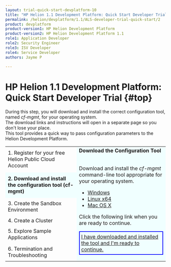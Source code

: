 ```yaml
---
layout: trial-quick-start-devplatform-10
title: "HP Helion 1.1 Development Platform: Quick Start Developer Trial Step 2 "
permalink: /helion/devplatform/1.1/ALS-developer-trial-quick-start/2
product: devplatform
product-version1: HP Helion Development Platform
product-version2: HP Helion Development Platform 1.1
role1: Application Developer
role2: Security Engineer
role3: ISV Developer 
role4: Service Developer
authors: Jayme P

---
```

<!--UNDER REVISION-->

<script>
function PageRefresh {
onLoad="window.refresh"
}
PageRefresh();
</script>

# HP Helion 1.1 Development Platform: Quick Start Developer Trial {#top}
During this step, you will download and install the correct configuration tool, named <i>cf-mgmt</i>, for your operating system. <br />The download links and instructions will open in a separate page so you don't lose your place.
<br /> This tool provides a quick way to pass configuration parameters to the Helion Development Platform.

<table>
<tr><td>
1. Register for your free Helion Public Cloud Account

</td><td rowspan="7" style="background-color: #F0FFFF;"><b>Download the Configuration Tool</b>
<br />
<br />

Download and install the <i>cf-mgmt</i> command-line tool appropriate for your operating system.

<ul>
<li><a href="http://clients.als.hpcloud.com/cf-mgmt-1.1.0-windows-x86_64.zip">Windows</a></li>
<li><a href="http://clients.als.hpcloud.com/cf-mgmt-1.1.0-linux-x86_64.zip">Linux x64</a></li>
<li><a href="http://clients.als.hpcloud.com/cf-mgmt-1.1.0-osx-x86_64.zip">Mac OS X</a></li></ul>

Click the following link when you are ready to continue.
<p style="border: 2px solid blue; padding: 5px;"><u><a href="http://15.184.32.138/helion/devplatform/1.1/ALS-developer-trial-quick-start/3">I have downloaded and installed the tool and I'm ready to continue.</a></u></p>
</td></tr>
<tr><td style="background-color: #F0FFFF;"><b>
2. Download and install the configuration tool (cf-mgmt)</b>
</td></tr>
<tr><td>
3. Create the Sandbox Environment
</td>
<tr><td>
4. Create a Cluster
</td></tr>
<tr><td>
5. Explore Sample Applications
</td></tr>
<tr><td>
6. Termination and Troubleshooting
</td>
</tr></table>